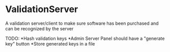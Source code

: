 # ValidationServer
A validation server/client to make sure software has been purchased and can be recognized by the server

TODO:
*Hash validation keys
*Admin Server Panel should have a "generate key" button
*Store generated keys in a file
